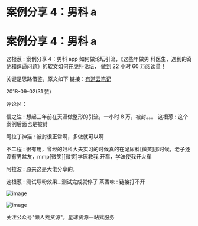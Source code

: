 # 案例分享 4：男科 a

# 案例分享 4：男科 a

这根葱 : 案例分享 4：男科 app 如何做论坛引流，《这些年做男 科医生，遇到的奇葩和逗逼问题》的软文如何在虎扑论坛， 做到 22 小时 60 万阅读量！

关键是思路借鉴，原文如下 链接：[有道云笔记](http://note.youdao.com/noteshare?id=7e41176f15b5fa0de0cb667f147fadfa&sub=F91BCB793AFA4BF7B6C65662BED7C2B2)

2018-09-02(31 赞)

评论区：

信之注 : 想起三年前在天涯做整形的引流，一小时 8 万，被封。。。 这根葱 : 这个案例后面也是被封

阿拉丁神猫 : 被封很正常啊，多做就可以啊

不二程 : 很有用，曾经的妇科大夫实习的时候真的在泌尿科[微笑]那时候，老子还没有男盆友，mmp[微笑][微笑]学医教我 开车，学法使我开火车

阿拉波 : 原来这是大佬分享的，

这根葱 : 测试导粉效果…测试完成就停了 茶香味 : 链接打不开

![image](img/Image_229.png)

![image](img/Image_230.png)

关注公众号"懒人找资源"，星球资源一站式服务